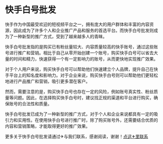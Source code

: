 # 快手白号批发

快手作为中国最受欢迎的短视频平台之一，拥有庞大的用户群体和丰富的内容资源，因此成为了许多个人和企业推广产品和服务的首选平台。而快手白号批发则成为了一种新型的推广方式，受到了越来越多人的青睐。

快手白号批发指的是购买已有粉丝量较大、内容质量较高的快手账号，通过这些账号进行推广和营销。相比于自己从零开始创建一个账号，购买快手白号可以省去大量的时间和精力，快速获得一个有一定影响力的账号，从而更快地实现推广效果。

对于个人用户来说，购买快手白号可以帮助他们快速建立个人品牌，提升自己在快手平台上的知名度和影响力。对于企业来说，购买快手白号则可以帮助他们更轻松地进行产品推广和营销，吸引更多潜在客户。

然而，需要注意的是，购买快手白号也存在一定的风险，例如账号真实性、粉丝质量等问题。因此，在选择购买快手白号时，建议找正规的渠道和平台进行购买，确保账号的合法性和质量。

快手白号批发已成为了一种新型的推广方式，对于个人和企业来说都具有一定的吸引力和实用性。在使用快手白号进行推广时，除了购买账号外，还需要结合优质的内容和营销策略，才能取得更好的推广效果。

更多关于快手白号批发请通过✈与我们联系，感谢阅读，谢谢！[点这✈里联系](https://lm.k02.cc)